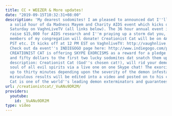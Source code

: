 ```yaml
---
title: CC + WEEZER & More updates!
date: "2019-09-15T10:32:31+08:00"
description: 'My dearest sodomites! I am pleased to announced dat I''ll be hosting
  a solid hour of da Madness Mayem and Charity AIDS event which kicks of diss coming
  Saturday on VaghnLiveTV (all links below). The 36 hour annual event is looking to
  raise $15,000 for AIDS research and I''m praying up a storm dat you, da beautiful
  members of my congregation will donate! Creationist Cat will be on 4AM EST, 1AM
  PST etc. It kicks off at 12 PM EST on VaghnliveTV: http://vaughnlive.tv/fighthiv
  Check out da event''s INDIEGOGO page here: http://www.indiegogo.com/projects/madness-mayhem-and-charity
  CREATIONIST CAT is offering SKYPE EXORCISMS as a reward for a pledge of one hundred
  and fifty dollars to the first two lucky sodomites dat snatch them up! Here is a
  description: Creationist Cat (God''s chosen cat!), will rid your demon infested
  soul of all evil spirits via a live one on one Skype chat! The exorcism will last
  up to thirty minutes depending upon the severity of the demon infestation and the
  miraculous results will be edited into a video and posted on to his channel. Creationist
  Cat is one of the world''s leading demon exterminators and guarantees results!'
url: /creationistcat/_VuANu9DR2M/
providers:
  youtube:
    id: _VuANu9DR2M
type: video
---
```

